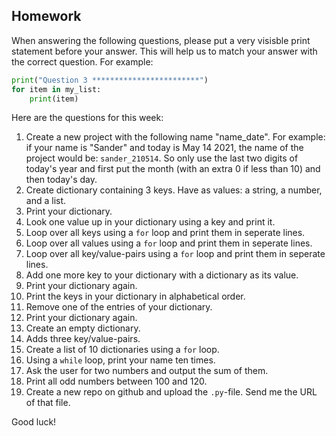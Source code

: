 Homework
-

When answering the following questions, please put a very visisble print statement before your answer. This will help us to match your answer with the correct question. For example:

```Python
print("Question 3 ************************")
for item in my_list:
    print(item)
```

Here are the questions for this week:

1. Create a new project with the following name "name_date". For example: if your name is "Sander" and today is May 14 2021, the name of the project would be: `sander_210514`. So only use the last two digits of today's year and first put the month (with an extra 0 if less than 10) and then today's day.
1. Create dictionary containing 3 keys. Have as values: a string, a number, and a list.
1. Print your dictionary.
1. Look one value up in your dictionary using a key and print it.
1. Loop over all keys using a `for` loop and print them in seperate lines.
1. Loop over all values using a `for` loop and print them in seperate lines.
1. Loop over all key/value-pairs using a `for` loop and print them in seperate lines.
1. Add one more key to your dictionary with a dictionary as its value.
1. Print your dictionary again.
1. Print the keys in your dictionary in alphabetical order.
1. Remove one of the entries of your dictionary.
1. Print your dictionary again.
1. Create an empty dictionary.
1. Adds three key/value-pairs.
1. Create a list of 10 dictionaries using a `for` loop.
1. Using a `while` loop, print your name ten times.
1. Ask the user for two numbers and output the sum of them.
1. Print all odd numbers between 100 and 120.
1. Create a new repo on github and upload the `.py`-file. Send me the URL of that file.

Good luck!
